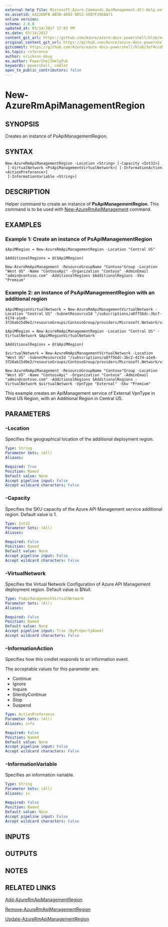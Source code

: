```yaml
---
external help file: Microsoft.Azure.Commands.ApiManagement.dll-Help.xml
ms.assetid: A4226BFB-AB3B-4883-9D52-5EB7F29D8A71
online version:
schema: 2.0.0
updated_at: 03/14/2017 17:03 PM
ms.date: 03/14/2017
content_git_url: https://github.com/Azure/azure-docs-powershell/blob/marchrelease/azureps-cmdlets-docs/ResourceManager/AzureRM.ApiManagement/v3.4.0/New-AzureRmApiManagementRegion.md
original_content_git_url: https://github.com/Azure/azure-docs-powershell/blob/marchrelease/azureps-cmdlets-docs/ResourceManager/AzureRM.ApiManagement/v3.4.0/New-AzureRmApiManagementRegion.md
gitcommit: https://github.com/Azure/azure-docs-powershell/blob/3ef4ccd99b4b00c173314325d274032246189c89
ms.topic: reference
author: erickson-doug
ms.author: PowerShellHelpPub
keywords: powershell, cmdlet
open_to_public_contributors: false
---
```


# New-AzureRmApiManagementRegion

## SYNOPSIS
Creates an instance of PsApiManagementRegion.

## SYNTAX

```
New-AzureRmApiManagementRegion -Location <String> [-Capacity <Int32>]
 [-VirtualNetwork <PsApiManagementVirtualNetwork>] [-InformationAction <ActionPreference>]
 [-InformationVariable <String>]
```

## DESCRIPTION
Helper command to create an instance of **PsApiManagementRegion**.
This command is to be used with [New-AzureRmApiManagement](./New-AzureRmApiManagement.md) command.

## EXAMPLES

### Example 1: Create an instance of PsApiManagementRegion

```
$ApiMRegion = New-AzureRmApiManagementRegion -Location "Central US" 

$AdditionalRegions = @($ApiMRegion)

New-AzureRmApiManagement -ResourceGroupName "Contoso"Group -Location "West US" -Name "ContosoApi" -Organization "Contoso" -AdminEmail "admin@contoso.com" -AdditionalRegions $AdditionalRegions -Sku "Premium"
```

### Example 2: an instance of PsApiManagementRegion with an additional region

```
$ApiMRegionVirtualNetwork = New-AzureRmApiManagementVirtualNetwork -Location "Central US" -SubnetResourceId "/subscriptions/a8ff56dc-3bc7-4174-a1e8-3726ab15d0e2/resourceGroups/ContosoGroup/providers/Microsoft.Network/virtualNetworks/centralusvirtualNetwork/subnets/backendSubnet"

$ApiMRegion = New-AzureRmApiManagementRegion -Location "Central US" -VirtualNetwork $ApiMRegionVirtualNetwork 

$AdditionalRegions = @($ApiMRegion)

$virtualNetwork = New-AzureRmApiManagementVirtualNetwork -Location "West US" -SubnetResourceId "/subscriptions/a8ff56dc-3bc2-4174-a1e8-3726ab15d0e2/resourceGroups/ContosoGroup/providers/Microsoft.Network/virtualNetworks/westUsVirtualNetwork/subnets/backendSubnet"

New-AzureRmApiManagement -ResourceGroupName "Contoso"Group -Location "West US" -Name "ContosoApi" -Organization "Contoso" -AdminEmail "admin@contoso.com" -AdditionalRegions $AdditionalRegions -VirtualNetwork $virtualNetwork -VpnType "External" -Sku "Premium"
```

This example creates an ApiManagement service of External VpnType in West US Region, with an Additional Region in Central US.

## PARAMETERS

### -Location
Specifies the geographical location of the additional deployment region.

```yaml
Type: String
Parameter Sets: (All)
Aliases: 

Required: True
Position: Named
Default value: None
Accept pipeline input: False
Accept wildcard characters: False
```

### -Capacity
Specifies the SKU capacity of the Azure API Management service additional region.
Default value is 1.

```yaml
Type: Int32
Parameter Sets: (All)
Aliases: 

Required: False
Position: Named
Default value: None
Accept pipeline input: False
Accept wildcard characters: False
```

### -VirtualNetwork
Specifies the Virtual Network Configuration of Azure API Management deployment region.
Default value is $Null.

```yaml
Type: PsApiManagementVirtualNetwork
Parameter Sets: (All)
Aliases: 

Required: False
Position: Named
Default value: None
Accept pipeline input: True (ByPropertyName)
Accept wildcard characters: False
```

### -InformationAction
Specifies how this cmdlet responds to an information event.

The acceptable values for this parameter are:

- Continue
- Ignore
- Inquire
- SilentlyContinue
- Stop
- Suspend

```yaml
Type: ActionPreference
Parameter Sets: (All)
Aliases: infa

Required: False
Position: Named
Default value: None
Accept pipeline input: False
Accept wildcard characters: False
```

### -InformationVariable
Specifies an information variable.

```yaml
Type: String
Parameter Sets: (All)
Aliases: iv

Required: False
Position: Named
Default value: None
Accept pipeline input: False
Accept wildcard characters: False
```

## INPUTS

## OUTPUTS

## NOTES

## RELATED LINKS

[Add-AzureRmApiManagementRegion](./Add-AzureRmApiManagementRegion.md)

[Remove-AzureRmApiManagementRegion](./Remove-AzureRmApiManagementRegion.md)

[Update-AzureRmApiManagementRegion](./Update-AzureRmApiManagementRegion.md)
